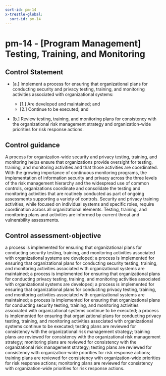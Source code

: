 ```yaml
---
sort-id: pm-14
x-trestle-global:
  sort-id: pm-14
---
```


# pm-14 - \[Program Management\] Testing, Training, and Monitoring

## Control Statement

- \[a.\] Implement a process for ensuring that organizational plans for conducting security and privacy testing, training, and monitoring activities associated with organizational systems:

  - \[1.\] Are developed and maintained; and
  - \[2.\] Continue to be executed; and

- \[b.\] Review testing, training, and monitoring plans for consistency with the organizational risk management strategy and organization-wide priorities for risk response actions.

## Control guidance

A process for organization-wide security and privacy testing, training, and monitoring helps ensure that organizations provide oversight for testing, training, and monitoring activities and that those activities are coordinated. With the growing importance of continuous monitoring programs, the implementation of information security and privacy across the three levels of the risk management hierarchy and the widespread use of common controls, organizations coordinate and consolidate the testing and monitoring activities that are routinely conducted as part of ongoing assessments supporting a variety of controls. Security and privacy training activities, while focused on individual systems and specific roles, require coordination across all organizational elements. Testing, training, and monitoring plans and activities are informed by current threat and vulnerability assessments.

## Control assessment-objective

a process is implemented for ensuring that organizational plans for conducting security testing, training, and monitoring activities associated with organizational systems are developed;
a process is implemented for ensuring that organizational plans for conducting security testing, training, and monitoring activities associated with organizational systems are maintained;
a process is implemented for ensuring that organizational plans for conducting privacy testing, training, and monitoring activities associated with organizational systems are developed;
a process is implemented for ensuring that organizational plans for conducting privacy testing, training, and monitoring activities associated with organizational systems are maintained;
a process is implemented for ensuring that organizational plans for conducting security testing, training, and monitoring activities associated with organizational systems continue to be executed;
a process is implemented for ensuring that organizational plans for conducting privacy testing, training, and monitoring activities associated with organizational systems continue to be executed;
testing plans are reviewed for consistency with the organizational risk management strategy;
training plans are reviewed for consistency with the organizational risk management strategy;
monitoring plans are reviewed for consistency with the organizational risk management strategy;
testing plans are reviewed for consistency with organization-wide priorities for risk response actions;
training plans are reviewed for consistency with organization-wide priorities for risk response actions;
monitoring plans are reviewed for consistency with organization-wide priorities for risk response actions.
